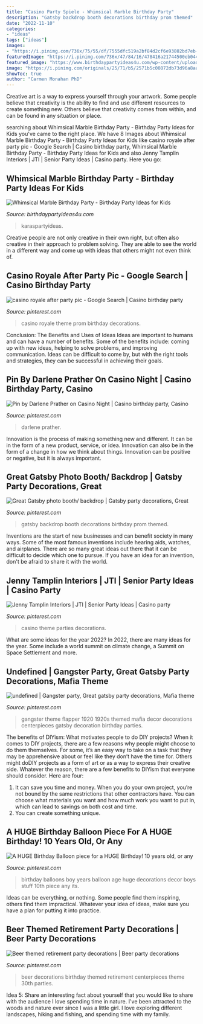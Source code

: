 ```yaml
---
title: "Casino Party Spiele - Whimsical Marble Birthday Party"
description: "Gatsby backdrop booth decorations birthday prom themed"
date: "2022-11-10"
categories:
- "ideas"
tags: ["ideas"]
images:
- "https://i.pinimg.com/736x/75/55/df/7555dfc519a2bf84d2cf6e93802bd7eb--casino-royale-theme-casino-royale-prom.jpg"
featuredImage: "https://i.pinimg.com/736x/47/84/16/478416a21744500eb044f60de21c883f.jpg"
featured_image: "https://www.birthdaypartyideas4u.com/wp-content/uploads/2017/10/Whimsical-Marble-Birthday-Party-Treat-Display.jpg"
image: "https://i.pinimg.com/originals/25/71/b5/2571b5c00872db73d96a8aae85296bca.jpg"
ShowToc: true
author: "Carmen Monahan PhD"
---
```



Creative art is a way to express yourself through your artwork. Some people believe that creativity is the ability to find and use different resources to create something new. Others believe that creativity comes from within, and can be found in any situation or place.

	

		
searching about Whimsical Marble Birthday Party - Birthday Party Ideas for Kids you've came to the right place. We have 8 Images about Whimsical Marble Birthday Party - Birthday Party Ideas for Kids like casino royale after party pic - Google Search | Casino birthday party, Whimsical Marble Birthday Party - Birthday Party Ideas for Kids and also Jenny Tamplin Interiors | JTI | Senior Party Ideas | Casino party. Here you go:
		
    
## Whimsical Marble Birthday Party - Birthday Party Ideas For Kids

<img loading=lazy src="https://www.birthdaypartyideas4u.com/wp-content/uploads/2017/10/Whimsical-Marble-Birthday-Party-Treat-Display.jpg" onerror="this.onerror=null;this.src='https://tse3.mm.bing.net/th?id=OIP.xLLeULGGE1Mr3Ctm_84mwgHaLG&amp;pid=15.1';" alt="Whimsical Marble Birthday Party - Birthday Party Ideas for Kids">

_Source: birthdaypartyideas4u.com_

>karaspartyideas. 

	

Creative people are not only creative in their own right, but often also creative in their approach to problem solving. They are able to see the world in a different way and come up with ideas that others might not even think of.

    
## Casino Royale After Party Pic - Google Search | Casino Birthday Party

<img loading=lazy src="https://i.pinimg.com/736x/75/55/df/7555dfc519a2bf84d2cf6e93802bd7eb--casino-royale-theme-casino-royale-prom.jpg" onerror="this.onerror=null;this.src='https://tse3.mm.bing.net/th?id=OIP.2X1wlrJGWdrYk3bNLMjCfQHaLH&amp;pid=15.1';" alt="casino royale after party pic - Google Search | Casino birthday party">

_Source: pinterest.com_

>casino royale theme prom birthday decorations. 

	

Conclusion: The Benefits and Uses of Ideas
Ideas are important to humans and can have a number of benefits. Some of the benefits include: coming up with new ideas, helping to solve problems, and improving communication. Ideas can be difficult to come by, but with the right tools and strategies, they can be successful in achieving their goals.

    
## Pin By Darlene Prather On Casino Night | Casino Birthday Party, Casino

<img loading=lazy src="https://i.pinimg.com/736x/64/5e/06/645e069e5704e31fd00d684d6de59d03.jpg" onerror="this.onerror=null;this.src='https://tse3.mm.bing.net/th?id=OIP.IggDxOf2dK_fLf8EWm6e5wHaJ3&amp;pid=15.1';" alt="Pin by Darlene Prather on Casino Night | Casino birthday party, Casino">

_Source: pinterest.com_

>darlene prather. 

	

Innovation is the process of making something new and different. It can be in the form of a new product, service, or idea. Innovation can also be in the form of a change in how we think about things. Innovation can be positive or negative, but it is always important.

    
## Great Gatsby Photo Booth/ Backdrop | Gatsby Party Decorations, Great

<img loading=lazy src="https://i.pinimg.com/736x/d1/52/d0/d152d0e8322451f9a3e0903155bfdaa8.jpg" onerror="this.onerror=null;this.src='https://tse3.mm.bing.net/th?id=OIP.PCRUrogMIWa1hpwgDV3jeQHaFg&amp;pid=15.1';" alt="Great Gatsby photo booth/ backdrop | Gatsby party decorations, Great">

_Source: pinterest.com_

>gatsby backdrop booth decorations birthday prom themed. 

	

Inventions are the start of new businesses and can benefit society in many ways. Some of the most famous inventions include hearing aids, watches, and airplanes. There are so many great ideas out there that it can be difficult to decide which one to pursue. If you have an idea for an invention, don't be afraid to share it with the world.

    
## Jenny Tamplin Interiors | JTI | Senior Party Ideas | Casino Party

<img loading=lazy src="https://i.pinimg.com/736x/27/6c/3d/276c3d5a6922c77ccc58929a059b951f--casino-theme-parties-gambling-party-theme.jpg" onerror="this.onerror=null;this.src='https://tse3.mm.bing.net/th?id=OIP.fA8H00KQ0lmBTWSwZ0O7jgHaMY&amp;pid=15.1';" alt="Jenny Tamplin Interiors | JTI | Senior Party Ideas | Casino party">

_Source: pinterest.com_

>casino theme parties decorations. 

	

What are some ideas for the year 2022?
In 2022, there are many ideas for the year. Some include a world summit on climate change, a Summit on Space Settlement and more.

    
## Undefined | Gangster Party, Great Gatsby Party Decorations, Mafia Theme

<img loading=lazy src="https://i.pinimg.com/736x/cd/b0/f1/cdb0f145f5a4d1ff03e5bf1b70ad6961--gangster-wedding-gangster-party.jpg" onerror="this.onerror=null;this.src='https://tse2.mm.bing.net/th?id=OIP.WqfX7q7qqhzxrfrwZCuBQAHaE7&amp;pid=15.1';" alt="undefined | Gangster party, Great gatsby party decorations, Mafia theme">

_Source: pinterest.com_

>gangster theme flapper 1920 1920s themed mafia decor decorations centerpieces gatsby decoration birthday parties. 

	

The benefits of DIYism: What motivates people to do DIY projects?
When it comes to DIY projects, there are a few reasons why people might choose to do them themselves. For some, it’s an easy way to take on a task that they may be apprehensive about or feel like they don’t have the time for. Others might doDIY projects as a form of art or as a way to express their creative side. Whatever the reason, there are a few benefits to DIYism that everyone should consider. Here are four: 
1) It can save you time and money. When you do your own project, you’re not bound by the same restrictions that other contractors have. You can choose what materials you want and how much work you want to put in, which can lead to savings on both cost and time. 
2) You can create something unique.

    
## A HUGE Birthday Balloon Piece For A HUGE Birthday! 10 Years Old, Or Any

<img loading=lazy src="https://i.pinimg.com/736x/47/84/16/478416a21744500eb044f60de21c883f.jpg" onerror="this.onerror=null;this.src='https://tse2.mm.bing.net/th?id=OIP.RJHHxe3vKa2pyGzDUOiUSAHaKk&amp;pid=15.1';" alt="A HUGE Birthday Balloon piece for a HUGE Birthday! 10 years old, or any">

_Source: pinterest.com_

>birthday balloons boy years balloon age huge decorations decor boys stuff 10th piece any its. 

	

Ideas can be everything, or nothing. Some people find them inspiring, others find them impractical. Whatever your idea of ideas, make sure you have a plan for putting it into practice.

    
## Beer Themed Retirement Party Decorations | Beer Party Decorations

<img loading=lazy src="https://i.pinimg.com/originals/25/71/b5/2571b5c00872db73d96a8aae85296bca.jpg" onerror="this.onerror=null;this.src='https://tse1.mm.bing.net/th?id=OIP.AUW6Q-2_wzWYI4hNbU9I5wAAAA&amp;pid=15.1';" alt="Beer themed retirement party decorations | Beer party decorations">

_Source: pinterest.com_

>beer decorations birthday themed retirement centerpieces theme 30th parties. 

	

Idea 5: Share an interesting fact about yourself that you would like to share with the audience
I love spending time in nature. I've been attracted to the woods and nature ever since I was a little girl. I love exploring different landscapes, hiking and fishing, and spending time with my family.

